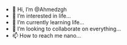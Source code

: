 - 👋 Hi, I’m @Ahmedzgh
- 👀 I’m interested in life...
- 🌱 I’m currently learning life...
- 💞️ I’m looking to collaborate on everything...
- 📫 How to reach me nano...

<!---
Ahmedzgh/Ahmedzgh is a ✨ special ✨ repository because its `README.md` (this file) appears on your GitHub profile.
You can click the Preview link to take a look at your changes.
--->
